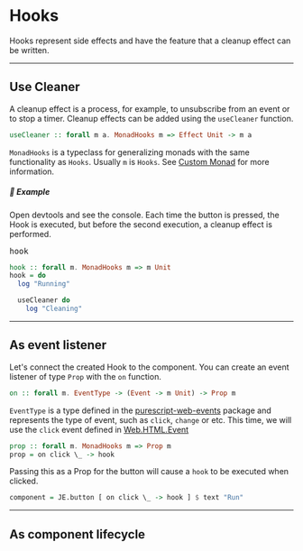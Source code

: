 # Hooks

Hooks represent side effects and have the feature that a cleanup effect can be written.

---

## Use Cleaner

A cleanup effect is a process, for example, to unsubscribe from an event or to stop a timer. Cleanup effects can be added using the `useCleaner` function.

```purescript
useCleaner :: forall m a. MonadHooks m => Effect Unit -> m a
```

`MonadHooks` is a typeclass for generalizing monads with the same functionality as `Hooks`. Usually `m` is `Hooks`. See [Custom Monad](./custom-monad) for more information.

##### 🚩 Example

Open devtools and see the console. Each time the button is pressed, the Hook is executed, but before the second execution, a cleanup effect is performed.

<pre class="preview">hook</pre>

```purescript
hook :: forall m. MonadHooks m => m Unit
hook = do
  log "Running"

  useCleaner do
    log "Cleaning"
```

---

## As event listener

Let's connect the created Hook to the component. You can create an event listener of type `Prop` with the `on` function.

```purescript
on :: forall m. EventType -> (Event -> m Unit) -> Prop m
```

`EventType` is a type defined in the <a href="https://pursuit.purescript.org/packages/purescript-web-events" target="_blank">purescript-web-events</a> package and represents the type of event, such as `click`, `change` or etc. This time, we will use the `click` event defined in <a href=https://pursuit.purescript.org/packages/purescript-web-html/docs/Web.HTML.Event.EventTypes target="_blank">Web.HTML.Event</a>

```purescript
prop :: forall m. MonadHooks m => Prop m
prop = on click \_ -> hook
```

Passing this as a Prop for the button will cause a `hook` to be executed when clicked.

```purescript
component = JE.button [ on click \_ -> hook ] $ text "Run"
```

---

## As component lifecycle
